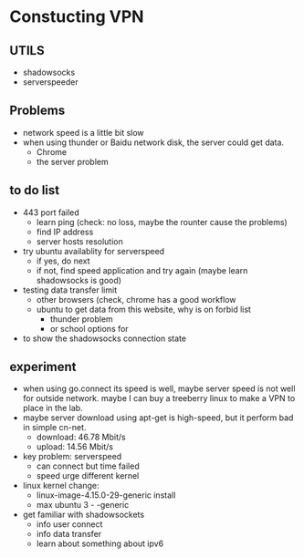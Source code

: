 # Constucting VPN
## UTILS
- shadowsocks
- serverspeeder
## Problems
- network speed is a little bit slow
- when using thunder or Baidu network disk, the server could get data.
    + Chrome
    + the server problem
## to do list
- 443 port failed
    + learn ping (check: no loss, maybe the rounter cause the problems)
    + find IP address
    + server hosts resolution
- try ubuntu availablity for serverspeed
    + if yes, do next
    + if not, find speed application and try again (maybe learn shadowsocks is good)
- testing data transfer limit
    + other browsers (check, chrome has a good workflow
    + ubuntu to get data from this website, why is on forbid list
        * thunder problem
        * or school options for
- to show the shadowsocks connection state
## experiment
- when using go.connect its speed is well, maybe server speed is not well for outside network. maybe I can buy a treeberry linux to make a VPN to place in the lab.
- maybe server download using apt-get is high-speed, but it perform bad in simple cn-net.
    + download: 46.78 Mbit/s
    + upload: 14.56 Mbit/s
- key problem: serverspeed
    + can connect but time failed
    + speed urge different kernel
- linux kernel change:
    + linux-image-4.15.0-29-generic         install
    + max ubuntu 3 - -generic
- get familiar with shadowsockets
    + info user connect
    + info data transfer
    + learn about something about ipv6